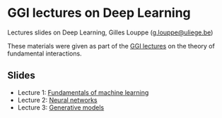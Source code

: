 # GGI lectures on Deep Learning

Lectures slides on Deep Learning, Gilles Louppe ([g.louppe@uliege.be](mailto:g.louppe@uliege.be))

These materials were given as part of the [GGI lectures](http://webtheory.sns.it/ggilectures2019/index.php) on the theory of fundamental interactions.

## Slides

- Lecture 1: [Fundamentals of machine learning](https://glouppe.github.io/ggi-deep-learning/?p=lecture1.md)
- Lecture 2: [Neural networks](https://glouppe.github.io/ggi-deep-learning/?p=lecture2.md)
- Lecture 3: [Generative models](https://glouppe.github.io/ggi-deep-learning/?p=lecture3.md)
